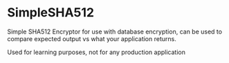 # SimpleSHA512

Simple SHA512 Encryptor for use with database encryption, can be used to compare expected output vs what your application returns.

Used for learning purposes, not for any production application
